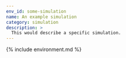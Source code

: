 ```yaml
---
env_id: some-simulation
name: An example simulation
category: simulation
description: >
  This would describe a specific simulation.
---
```


{% include environment.md %}
